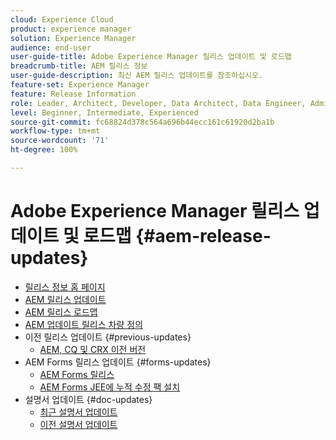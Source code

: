 ```yaml
---
cloud: Experience Cloud
product: experience manager
solution: Experience Manager
audience: end-user
user-guide-title: Adobe Experience Manager 릴리스 업데이트 및 로드맵
breadcrumb-title: AEM 릴리스 정보
user-guide-description: 최신 AEM 릴리스 업데이트를 참조하십시오.
feature-set: Experience Manager
feature: Release Information
role: Leader, Architect, Developer, Data Architect, Data Engineer, Admin, User
level: Beginner, Intermediate, Experienced
source-git-commit: fc68824d378c564a696b44ecc161c61920d2ba1b
workflow-type: tm+mt
source-wordcount: '71'
ht-degree: 100%

---
```



# Adobe Experience Manager 릴리스 업데이트 및 로드맵 {#aem-release-updates}

+ [릴리스 정보 홈 페이지](home.md)
+ [AEM 릴리스 업데이트](aem-releases-updates.md)
+ [AEM 릴리스 로드맵](update-releases-roadmap.md)
+ [AEM 업데이트 릴리스 차량 정의](update-release-vehicle-definitions.md)
+ 이전 릴리스 업데이트 {#previous-updates}
   + [AEM, CQ 및 CRX 이전 버전](aem-previous-versions.md)
+ AEM Forms 릴리스 업데이트 {#forms-updates}
   + [AEM Forms 릴리스](aem-forms-releases.md)
   + [AEM Forms JEE에 누적 수정 팩 설치](install-cfp-aem-forms-jee.md)
+ 설명서 업데이트 {#doc-updates}
   + [최근 설명서 업데이트](documentation-updates.md)
   + [이전 설명서 업데이트](previous-documentation-updates.md)
